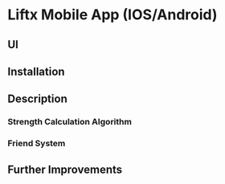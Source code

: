 # Liftx Mobile App (IOS/Android)

## UI

## Installation

## Description

### Strength Calculation Algorithm

### Friend System

## Further Improvements

